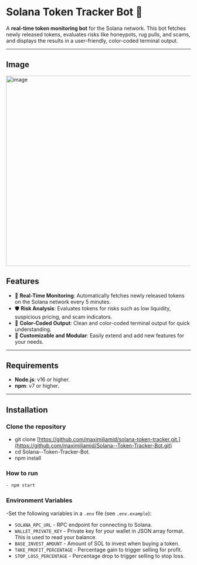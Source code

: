 # **Solana Token Tracker Bot** 🌟

A **real-time token monitoring bot** for the Solana network. This bot fetches newly released tokens, evaluates risks like honeypots, rug pulls, and scams, and displays the results in a user-friendly, color-coded terminal output.

---
## Image
<img width="519" alt="image" src="https://github.com/user-attachments/assets/208a5ab2-8781-4d33-a0c2-a7cce4a765e4">

## **Features**
- 🚀 **Real-Time Monitoring**: Automatically fetches newly released tokens on the Solana network every 5 minutes.
- 🛡️ **Risk Analysis**: Evaluates tokens for risks such as low liquidity, suspicious pricing, and scam indicators.
- 🎨 **Color-Coded Output**: Clean and color-coded terminal output for quick understanding.
- 🔧 **Customizable and Modular**: Easily extend and add new features for your needs.

---

## **Requirements**
- **Node.js**: v16 or higher.
- **npm**: v7 or higher.

---

## **Installation**
### Clone the repository
- git clone [https://github.com/maximiliamid/solana-token-tracker.git.](https://github.com/maximiliamid/Solana--Token-Tracker-Bot.git)
- cd Solana--Token-Tracker-Bot.
- npm install

### How to run
```bash
- npm start
```

### Environment Variables
-Set the following variables in a `.env` file (see `.env.example`):
- `SOLANA_RPC_URL` - RPC endpoint for connecting to Solana.
- `WALLET_PRIVATE_KEY` - Private key for your wallet in JSON array format. This is used to read your balance.
- `BASE_INVEST_AMOUNT` - Amount of SOL to invest when buying a token.
- `TAKE_PROFIT_PERCENTAGE` - Percentage gain to trigger selling for profit.
- `STOP_LOSS_PERCENTAGE` - Percentage drop to trigger selling to stop loss.
